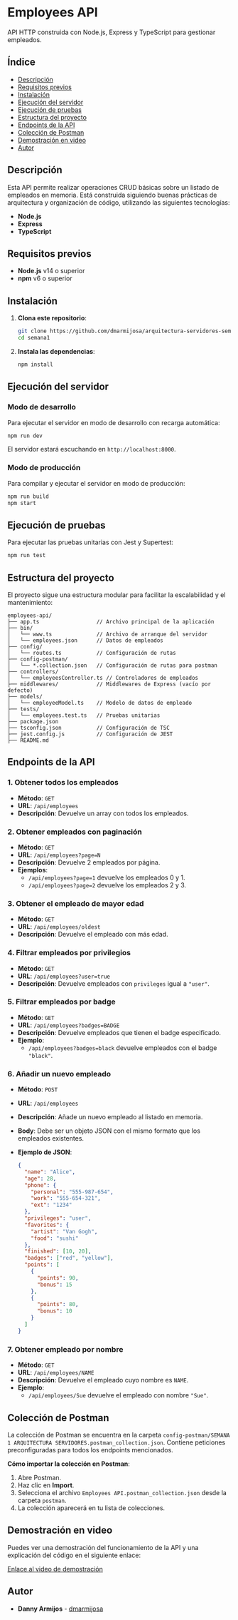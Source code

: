 # Employees API

API HTTP construida con Node.js, Express y TypeScript para gestionar empleados.

## Índice

- [Descripción](#descripción)
- [Requisitos previos](#requisitos-previos)
- [Instalación](#instalación)
- [Ejecución del servidor](#ejecución-del-servidor)
- [Ejecución de pruebas](#ejecución-de-pruebas)
- [Estructura del proyecto](#estructura-del-proyecto)
- [Endpoints de la API](#endpoints-de-la-api)
- [Colección de Postman](#colección-de-postman)
- [Demostración en video](#demostración-en-video)
- [Autor](#autor)

## Descripción

Esta API permite realizar operaciones CRUD básicas sobre un listado de empleados en memoria. Está construida siguiendo buenas prácticas de arquitectura y organización de código, utilizando las siguientes tecnologías:

- **Node.js**
- **Express**
- **TypeScript**

## Requisitos previos

- **Node.js** v14 o superior
- **npm** v6 o superior

## Instalación

1. **Clona este repositorio**:

   ```bash
   git clone https://github.com/dmarmijosa/arquitectura-servidores-semana1
   cd semana1
   ```

2. **Instala las dependencias**:

   ```bash
   npm install
   ```

## Ejecución del servidor

### Modo de desarrollo

Para ejecutar el servidor en modo de desarrollo con recarga automática:

```bash
npm run dev
```

El servidor estará escuchando en `http://localhost:8000`.

### Modo de producción

Para compilar y ejecutar el servidor en modo de producción:

```bash
npm run build
npm start
```

## Ejecución de pruebas

Para ejecutar las pruebas unitarias con Jest y Supertest:

```bash
npm run test
```

## Estructura del proyecto

El proyecto sigue una estructura modular para facilitar la escalabilidad y el mantenimiento:

```
employees-api/
├── app.ts                  // Archivo principal de la aplicación
├── bin/
│   └── www.ts              // Archivo de arranque del servidor
│   └── employees.json      // Datos de empleados
├── config/
│   └── routes.ts           // Configuración de rutas
├── config-postman/
│   └── *.collection.json   // Configuración de rutas para postman
├── controllers/
│   └── employeesController.ts // Controladores de empleados
├── middlewares/            // Middlewares de Express (vacío por defecto)
├── models/
│   └── employeeModel.ts    // Modelo de datos de empleado
├── tests/
│   └── employees.test.ts   // Pruebas unitarias
├── package.json
├── tsconfig.json           // Configuración de TSC
├── jest.config.js          // Configuración de JEST
├── README.md
```

## Endpoints de la API

### 1. Obtener todos los empleados

- **Método**: `GET`
- **URL**: `/api/employees`
- **Descripción**: Devuelve un array con todos los empleados.

### 2. Obtener empleados con paginación

- **Método**: `GET`
- **URL**: `/api/employees?page=N`
- **Descripción**: Devuelve 2 empleados por página.
- **Ejemplos**:
  - `/api/employees?page=1` devuelve los empleados 0 y 1.
  - `/api/employees?page=2` devuelve los empleados 2 y 3.

### 3. Obtener el empleado de mayor edad

- **Método**: `GET`
- **URL**: `/api/employees/oldest`
- **Descripción**: Devuelve el empleado con más edad.

### 4. Filtrar empleados por privilegios

- **Método**: `GET`
- **URL**: `/api/employees?user=true`
- **Descripción**: Devuelve empleados con `privileges` igual a `"user"`.

### 5. Filtrar empleados por badge

- **Método**: `GET`
- **URL**: `/api/employees?badges=BADGE`
- **Descripción**: Devuelve empleados que tienen el badge especificado.
- **Ejemplo**:
  - `/api/employees?badges=black` devuelve empleados con el badge `"black"`.

### 6. Añadir un nuevo empleado

- **Método**: `POST`
- **URL**: `/api/employees`
- **Descripción**: Añade un nuevo empleado al listado en memoria.
- **Body**: Debe ser un objeto JSON con el mismo formato que los empleados existentes.
- **Ejemplo de JSON**:

  ```json
  {
    "name": "Alice",
    "age": 28,
    "phone": {
      "personal": "555-987-654",
      "work": "555-654-321",
      "ext": "1234"
    },
    "privileges": "user",
    "favorites": {
      "artist": "Van Gogh",
      "food": "sushi"
    },
    "finished": [10, 20],
    "badges": ["red", "yellow"],
    "points": [
      {
        "points": 90,
        "bonus": 15
      },
      {
        "points": 80,
        "bonus": 10
      }
    ]
  }
  ```

### 7. Obtener empleado por nombre

- **Método**: `GET`
- **URL**: `/api/employees/NAME`
- **Descripción**: Devuelve el empleado cuyo nombre es `NAME`.
- **Ejemplo**:
  - `/api/employees/Sue` devuelve el empleado con nombre `"Sue"`.

## Colección de Postman

La colección de Postman se encuentra en la carpeta `config-postman/SEMANA 1 ARQUITECTURA SERVIDORES.postman_collection.json`. Contiene peticiones preconfiguradas para todos los endpoints mencionados.

**Cómo importar la colección en Postman**:

1. Abre Postman.
2. Haz clic en **Import**.
3. Selecciona el archivo `Employees API.postman_collection.json` desde la carpeta `postman`.
4. La colección aparecerá en tu lista de colecciones.

## Demostración en video

Puedes ver una demostración del funcionamiento de la API y una explicación del código en el siguiente enlace:

[Enlace al video de demostración](https://youtu.be/L068H2xw4Qw) 

## Autor

- **Danny Armijos** - [dmarmijosa](https://github.com/dmarmijosa)
